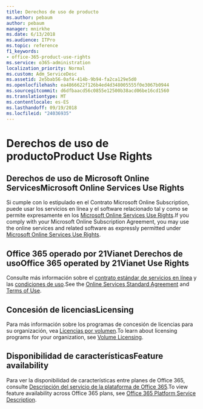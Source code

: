 ```yaml
---
title: Derechos de uso de producto
ms.author: pebaum
author: pebaum
manager: mnirkhe
ms.date: 6/13/2018
ms.audience: ITPro
ms.topic: reference
f1_keywords:
- office-365-product-use-rights
ms.service: o365-administration
localization_priority: Normal
ms.custom: Adm_ServiceDesc
ms.assetid: 2e5bab56-0af4-414b-9b94-fa2ca129e5d0
ms.openlocfilehash: ea4866622f126b4ed4d348005555f0e3067b0944
ms.sourcegitcommit: d6dfbaacd56c0855e12500b38acd06be16cd1560
ms.translationtype: MT
ms.contentlocale: es-ES
ms.lasthandoff: 09/19/2018
ms.locfileid: "24036935"
---
```

# <a name="product-use-rights"></a><span data-ttu-id="e993a-102">Derechos de uso de producto</span><span class="sxs-lookup"><span data-stu-id="e993a-102">Product Use Rights</span></span>

## <a name="microsoft-online-services-use-rights"></a><span data-ttu-id="e993a-103">Derechos de uso de Microsoft Online Services</span><span class="sxs-lookup"><span data-stu-id="e993a-103">Microsoft Online Services Use Rights</span></span>

<span data-ttu-id="e993a-104">Si cumple con lo estipulado en el Contrato Microsoft Online Subscription, puede usar los servicios en línea y el software relacionado tal y como se permite expresamente en los [Microsoft Online Services Use Rights](https://www.microsoft.com/licensing/products/products.aspx).</span><span class="sxs-lookup"><span data-stu-id="e993a-104">If you comply with your Microsoft Online Subscription Agreement, you may use the online services and related software as expressly permitted under [Microsoft Online Services Use Rights](https://www.microsoft.com/licensing/products/products.aspx).</span></span>
  
## <a name="office-365-operated-by-21vianet-use-rights"></a><span data-ttu-id="e993a-105">Office 365 operado por 21Vianet Derechos de uso</span><span class="sxs-lookup"><span data-stu-id="e993a-105">Office 365 operated by 21Vianet Use Rights</span></span>

<span data-ttu-id="e993a-106">Consulte más información sobre el [contrato estándar de servicios en línea](http://www.21vbluecloud.com/office365/O365-AgreeWebDir/) y las [condiciones de uso](http://www.21vbluecloud.com/office365/O365-TOU/).</span><span class="sxs-lookup"><span data-stu-id="e993a-106">See the [Online Services Standard Agreement](http://www.21vbluecloud.com/office365/O365-AgreeWebDir/) and [Terms of Use](http://www.21vbluecloud.com/office365/O365-TOU/).</span></span>
  
## <a name="licensing"></a><span data-ttu-id="e993a-107">Concesión de licencias</span><span class="sxs-lookup"><span data-stu-id="e993a-107">Licensing</span></span>

<span data-ttu-id="e993a-108">Para más información sobre los programas de concesión de licencias para su organización, vea [Licencias por volumen](https://go.microsoft.com/fwlink/?LinkId=393693).</span><span class="sxs-lookup"><span data-stu-id="e993a-108">To learn about licensing programs for your organization, see [Volume Licensing](https://go.microsoft.com/fwlink/?LinkId=393693).</span></span>
  
## <a name="feature-availability"></a><span data-ttu-id="e993a-109">Disponibilidad de características</span><span class="sxs-lookup"><span data-stu-id="e993a-109">Feature availability</span></span>

<span data-ttu-id="e993a-110">Para ver la disponibilidad de características entre planes de Office 365, consulte [Descripción del servicio de la plataforma de Office 365](https://technet.microsoft.com/en-us/library/office-365-platform-service-description.aspx).</span><span class="sxs-lookup"><span data-stu-id="e993a-110">To view feature availability across Office 365 plans, see [Office 365 Platform Service Description](https://technet.microsoft.com/en-us/library/office-365-platform-service-description.aspx).</span></span>
  

